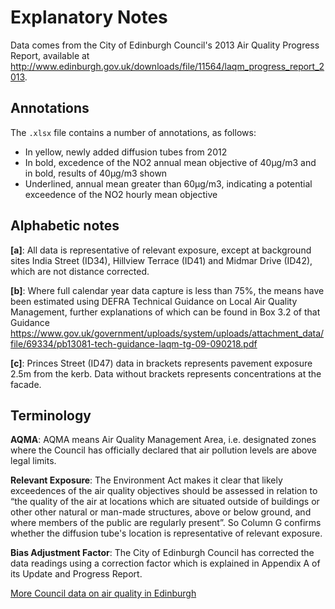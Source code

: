 # Explanatory Notes

Data comes from the City of Edinburgh Council's 2013 Air Quality Progress
Report, available at
<http://www.edinburgh.gov.uk/downloads/file/11564/laqm_progress_report_2013>.

## Annotations

The `.xlsx` file contains a number of annotations, as follows:



* In yellow, newly added diffusion tubes from 2012
* In bold, excedence of the NO2 annual mean objective of 40μg/m3 and in
bold, results of 40μg/m3 shown
* Underlined, annual mean greater than 60μg/m3, indicating a potential
exceedence of the NO2 hourly mean objective

## Alphabetic notes

**[a]**: All data is representative of relevant exposure, except at background
sites India Street (ID34), Hillview Terrace (ID41) and Midmar Drive
(ID42), which are not distance corrected.

**[b]**: Where full calendar year data capture is less than 75%, the means have
been estimated using DEFRA Technical Guidance on Local Air Quality
Management, further explanations of which can be found in Box 3.2 of that
Guidance
<https://www.gov.uk/government/uploads/system/uploads/attachment_data/file/69334/pb13081-tech-guidance-laqm-tg-09-090218.pdf>

**[c]**: Princes Street (ID47) data in brackets represents pavement exposure 2.5m
from the kerb. Data without brackets represents concentrations at the facade.

## Terminology

**AQMA**: AQMA means Air Quality Management Area, i.e. designated zones where the
Council has officially declared that air pollution levels are above legal
limits.

**Relevant Exposure**: The Environment Act makes it clear that likely
exceedences of the air quality objectives should be assessed in relation
to “the quality of the air at locations which are situated outside of
buildings or other other natural or man-made structures, above or below
ground, and where members of the public are regularly present”. So Column
G confirms whether the diffusion tube's location is representative of
relevant exposure.

**Bias Adjustment Factor**: The City of Edinburgh Council has corrected the
data readings using a correction factor which is explained in Appendix A
of its Update and Progress Report.

[More Council data on air quality in Edinburgh](http://www.edinburgh.gov.uk/downloads/44/air_quality)